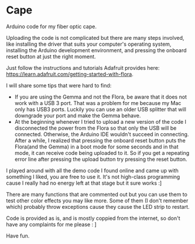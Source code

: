 # Cape
Arduino code for my fiber optic cape.

Uploading the code is not complicated but there are many steps involved, like installing the driver that suits your computer's operating system, installing the Arduino development environment, and pressing the onboard reset button at just the right moment.

Just follow the instructions and tutorials Adafruit provides here: https://learn.adafruit.com/getting-started-with-flora.

I will share some tips that were hard to find: 

* If you are using the Gemma and not the Flora, be aware that it does not work with a USB 3 port. That was a problem for me because my Mac only has USB3 ports. Luckily you can use an older USB splitter that will downgrade your port and make the Gemma behave. 
* At the beginning whenever I tried to upload a new version of the code I disconnected the power from the Flora so that only the USB will be connected. Otherwise, the Arduino IDE wouldn't succeed in connecting. After a while, I realized that pressing the onboard reset button puts the Flora(and the Gemma) in a boot mode for some seconds and in that mode, it can receive code being uploaded to it. So if you get a repeating error line after pressing the upload button try pressing the reset button.

I played around with all the demo code I found online and came up with something I liked, you are free to use it. It's not high-class programming cause I really had no energy left at that stage but it sure works :]

There are many functions that are commented out but you can use them to test other color effects you may like more. Some of them (I don't remember which) probably throw exceptions cause they cause the LED strip to restart. 

Code is provided as is, and is mostly coppied from the internet, so don't have any complaints for me please : ] 

Have fun.
